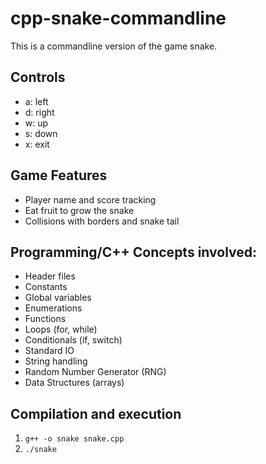 ﻿# cpp-snake-commandline
This is a commandline version of the game snake.

## Controls
- a: left
- d: right
- w: up
- s: down
- x: exit

## Game Features
- Player name and score tracking
- Eat fruit to grow the snake
- Collisions with borders and snake tail

## Programming/C++ Concepts involved:
- Header files
- Constants
- Global variables
- Enumerations
- Functions
- Loops (for, while)
- Conditionals (if, switch)
- Standard IO
- String handling
- Random Number Generator (RNG)
- Data Structures (arrays)

## Compilation and execution

1. ```g++ -o snake snake.cpp```
2. ```./snake```
